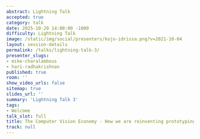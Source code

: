 ```yaml
---
abstract: Lightning Talk
accepted: true
category: talk
date: 2025-10-20 14:00:00 -1000
difficulty: Lightning Talk
image: /static/img/social/presenters/kojo-idrissa.png?v=2021-10-04
layout: session-details
permalink: /talks/lightning-talk-3/
presenter_slugs:
- mike-charalambous
- hari-radhakrishnan
published: true
room: ''
show_video_urls: false
sitemap: true
slides_url: ''
summary: 'Lightning Talk 3'
tags:
- Welcome
talk_slot: full
title: The Computer Vision Economy - How we are reinventing prototyping, product discovery and deeper user behavior data
track: null
---
```

